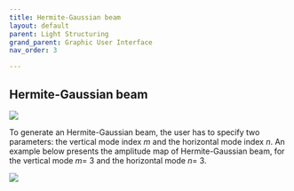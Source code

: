 ```yaml
---
title: Hermite-Gaussian beam
layout: default
parent: Light Structuring
grand_parent: Graphic User Interface
nav_order: 3

---
```

## [](#header-2)Hermite-Gaussian beam

![](/lbsa/assets/images/Axicon_subsection.png)


To generate an Hermite-Gaussian beam, the user has to specify two parameters: the vertical mode index _m_ and the horizontal mode index _n_. 
An example below presents the amplitude map of Hermite-Gaussian beam, 
for the vertical mode _m_= 3 and the horizontal mode _n_= 3.

![](/lbsa/assets/images/Axicon.png)
 


